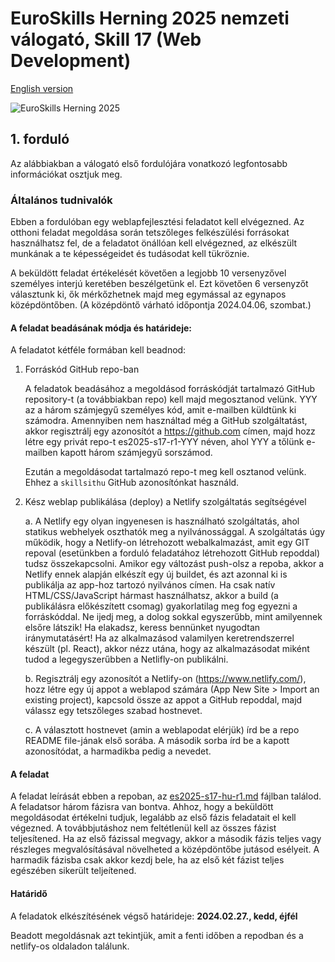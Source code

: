 # EuroSkills Herning 2025 nemzeti válogató, Skill 17 (Web Development)

[English version](https://github.com/skillsit-hu/es2025-s17-hu-r1/blob/master/README_EN.md)

![EuroSkills Herning 2025](https://skillsit.hu/wp-content/uploads/2024/01/es2025-herning.png)

## 1. forduló

Az alábbiakban a válogató első fordulójára vonatkozó legfontosabb információkat osztjuk meg.
### Általános tudnivalók
Ebben a fordulóban egy weblapfejlesztési feladatot kell elvégezned. Az otthoni feladat megoldása során tetszőleges felkészülési forrásokat használhatsz fel, de a feladatot önállóan kell elvégezned, az elkészült munkának a te képességeidet és tudásodat kell tükröznie.

A beküldött feladat értékelését követően a legjobb 10 versenyzővel személyes interjú keretében beszélgetünk el. Ezt követően 6 versenyzőt választunk ki, ők mérkőzhetnek majd meg egymással az egynapos középdöntőben. (A középdöntő várható időpontja 2024.04.06, szombat.) 

#### A feladat beadásának módja és határideje:

A feladatot kétféle formában kell beadnod:

1.	Forráskód GitHub repo-ban

	A feladatok beadásához a megoldásod forráskódját tartalmazó GitHub repository-t (a továbbiakban repo) kell majd megosztanod velünk. YYY az a három számjegyű személyes kód, amit e-mailben küldtünk ki számodra. Amennyiben nem használtad még a GitHub szolgáltatást, akkor regisztrálj egy azonosítót a https://github.com címen, majd hozz létre egy privát repo-t es2025-s17-r1-YYY néven, ahol YYY a tőlünk e-mailben kapott három számjegyű sorszámod. 

	Ezután a megoldásodat tartalmazó repo-t meg kell osztanod velünk. Ehhez a `skillsithu` GitHub azonosítónkat használd.

2.	Kész weblap publikálása (deploy) a Netlify szolgáltatás segítségével 

	a.	A Netlify egy olyan ingyenesen is használható szolgáltatás, ahol statikus webhelyek oszthatók meg a nyilvánossággal. A szolgáltatás úgy működik, hogy a Netlify-on létrehozott webalkalmazást, amit egy GIT repoval (esetünkben a forduló feladatához létrehozott GitHub repoddal) tudsz összekapcsolni. Amikor egy változást push-olsz a repoba, akkor a Netlify ennek alapján elkészít egy új buildet, és azt azonnal ki is publikálja az app-hoz tartozó nyilvános címen. Ha csak natív HTML/CSS/JavaScript hármast használhatsz, akkor a build (a publikálásra előkészített csomag) gyakorlatilag meg fog egyezni a forráskóddal. Ne ijedj meg, a dolog sokkal egyszerűbb, mint amilyennek elsőre látszik! Ha elakadsz, keress bennünket nyugodtan iránymutatásért! Ha az alkalmazásod valamilyen keretrendszerrel készült (pl. React), akkor nézz utána, hogy az alkalmazásodat miként tudod a legegyszerűbben a Netlifly-on publikálni.  

	b.	Regisztrálj egy azonosítót a Netlify-on (https://www.netlify.com/), hozz létre egy új appot a weblapod számára (App New Site > Import an existing project), kapcsold össze az appot a GitHub repoddal, majd válassz egy tetszőleges szabad hostnevet.
 
	c.	A választott hostnevet (amin a weblapodat elérjük) írd be a repo README file-jának első sorába. A második sorba írd be a kapott azonosítódat, a harmadikba pedig a nevedet.

#### A feladat

A feladat leírását ebben a repoban, az [es2025-s17-hu-r1.md](es2025-s17-hu-r1.md) fájlban találod. A feladatsor három fázisra van bontva. Ahhoz, hogy a beküldött megoldásodat értékelni tudjuk, legalább az első fázis feladatait el kell végezned. A továbbjutáshoz nem feltétlenül kell az összes fázist teljesítened. Ha az első fázissal megvagy, akkor a második fázis teljes vagy részleges megvalósításával növelheted a középdöntőbe jutásod esélyeit. A harmadik fázisba csak akkor kezdj bele, ha az első két fázist teljes egészében sikerült teljeítened. 

#### Határidő

A feladatok elkészítésének végső határideje: **2024.02.27., kedd, éjfél**

Beadott megoldásnak azt tekintjük, amit a fenti időben a repodban és a netlify-os oldaladon találunk.
